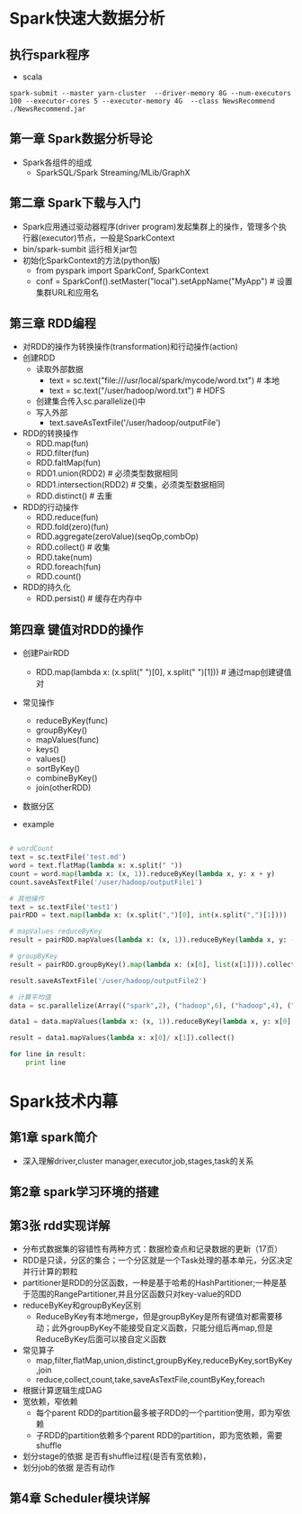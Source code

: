 # Spark快速大数据分析

## 执行spark程序
- scala
```
spark-submit --master yarn-cluster  --driver-memory 8G --num-executors 100 --executor-cores 5 --executor-memory 4G  --class NewsRecommend  ./NewsRecommend.jar
```

## 第一章 Spark数据分析导论

- Spark各组件的组成 
	- SparkSQL/Spark Streaming/MLib/GraphX

## 第二章 Spark下载与入门

- Spark应用通过驱动器程序(driver program)发起集群上的操作，管理多个执行器(executor)节点，一般是SparkContext
- bin/spark-sumbit 运行相关jar包
- 初始化SparkContext的方法(python版)
	- from pyspark import SparkConf, SparkContext
	- conf = SparkConf().setMaster("local").setAppName("MyApp") # 设置集群URL和应用名

## 第三章 RDD编程

- 对RDD的操作为转换操作(transformation)和行动操作(action)
- 创建RDD 
	- 读取外部数据
		- text = sc.text("file:///usr/local/spark/mycode/word.txt") # 本地
		- text = sc.text("/user/hadoop/word.txt") # HDFS
	- 创建集合传入sc.parallelize()中
	- 写入外部
		- text.saveAsTextFile('/user/hadoop/outputFile')
- RDD的转换操作
	- RDD.map(fun)
	- RDD.filter(fun)
	- RDD.faltMap(fun) 
	- RDD1.union(RDD2) # 必须类型数据相同
	- RDD1.intersection(RDD2) # 交集，必须类型数据相同
	- RDD.distinct() # 去重
- RDD的行动操作
	- RDD.reduce(fun)
	- RDD.fold(zero)(fun)
	- RDD.aggregate(zeroValue)(seqOp,combOp)
	- RDD.collect() # 收集
	- RDD.take(num) 
	- RDD.foreach(fun)
	- RDD.count()
- RDD的持久化
	- RDD.persist() # 缓存在内存中

## 第四章 键值对RDD的操作

- 创建PairRDD
	- RDD.map(lambda x: (x.split(" ")[0], x.split(" ")[1])) # 通过map创建键值对
- 常见操作
	- reduceByKey(func)
	- groupByKey()
	- mapValues(func)
	- keys()
	- values()
	- sortByKey()
	- combineByKey()
	- join(otherRDD)

- 数据分区
- example
```python

# wordCount
text = sc.textFile('test.md')
word = text.flatMap(lambda x: x.split(" "))
count = word.map(lambda x: (x, 1)).reduceByKey(lambda x, y: x + y)
count.saveAsTextFile('/user/hadoop/outputFile1')

# 其他操作
text = sc.textFile('test1')
pairRDD = text.map(lambda x: (x.split(",")[0], int(x.split(",")[1])))

# mapValues reduceByKey
result = pairRDD.mapValues(lambda x: (x, 1)).reduceByKey(lambda x, y: (x[0] + y[0], x[1] + y[1]))

# groupByKey
result = pairRDD.groupByKey().map(lambda x: (x[0], list(x[1]))).collect()

result.saveAsTextFile('/user/hadoop/outputFile2')

# 计算平均值
data = sc.parallelize(Array(("spark",2), ("hadoop",6), ("hadoop",4), ("spark",6)))

data1 = data.mapValues(lambda x: (x, 1)).reduceByKey(lambda x, y: x[0] + y[0], y[1] + y[1])

result = data1.mapValues(lambda x: x[0]/ x[1]).collect()

for line in result:
	print line
```

# Spark技术内幕

## 第1章 spark简介
- 深入理解driver,cluster manager,executor,job,stages,task的关系
## 第2章 spark学习环境的搭建
## 第3张 rdd实现详解
- 分布式数据集的容错性有两种方式：数据检查点和记录数据的更新（17页）
- RDD是只读，分区的集合；一个分区就是一个Task处理的基本单元，分区决定并行计算的颗粒
- partitioner是RDD的分区函数，一种是基于哈希的HashPartitioner;一种是基于范围的RangePartitioner,并且分区函数只对key-value的RDD
- reduceByKey和groupByKey区别
	- ReduceByKey有本地merge，但是groupByKey是所有键值对都需要移动；此外groupByKey不能接受自定义函数，只能分组后再map,但是ReduceByKey后面可以接自定义函数
- 常见算子
	- map,filter,flatMap,union,distinct,groupByKey,reduceByKey,sortByKey,join
	- reduce,collect,count,take,saveAsTextFile,countByKey,foreach
- 根据计算逻辑生成DAG
- 宽依赖，窄依赖
	- 每个parent RDD的partition最多被子RDD的一个partition使用，即为窄依赖
	- 子RDD的partition依赖多个parent RDD的partition，即为宽依赖，需要shuffle
- 划分stage的依据 是否有shuffle过程(是否有宽依赖)，
- 划分job的依据 是否有动作
## 第4章 Scheduler模块详解








